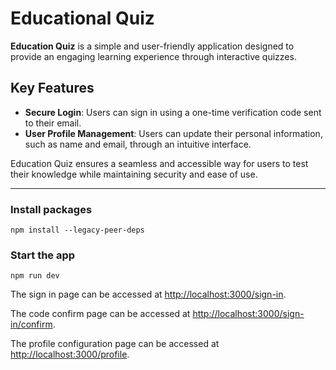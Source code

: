 # Educational Quiz

**Education Quiz** is a simple and user-friendly application designed to provide an engaging learning experience through interactive quizzes.

## Key Features

- **Secure Login**: Users can sign in using a one-time verification code sent to their email.
- **User Profile Management**: Users can update their personal information, such as name and email, through an intuitive interface.

Education Quiz ensures a seamless and accessible way for users to test their knowledge while maintaining security and ease of use.

---

### Install packages

```shell
npm install --legacy-peer-deps
```

### Start the app

```shell
npm run dev
```

The sign in page can be accessed at [http://localhost:3000/sign-in](http://localhost:3000/sign-in).

The code confirm page can be accessed at [http://localhost:3000/sign-in/confirm](http://localhost:3000/sign-in/confirm).

The profile configuration page can be accessed at [http://localhost:3000/profile](http://localhost:3000/profile).

